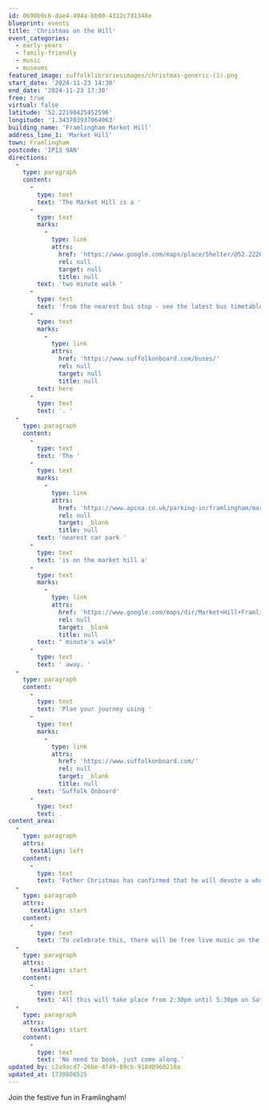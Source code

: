 ```yaml
---
id: 0690b9c6-dae4-494a-bb00-4312c7d1348e
blueprint: events
title: 'Christmas on the Hill'
event_categories:
  - early-years
  - family-friendly
  - music
  - museums
featured_image: suffolklibrariesimages/christmas-generic-(1).png
start_date: '2024-11-23 14:30'
end_date: '2024-11-23 17:30'
free: true
virtual: false
latitude: '52.22190425452596'
longitude: '1.343703937064063'
building_name: 'Framlingham Market Hill'
address_line_1: 'Market Hill'
town: Framlingham
postcode: 'IP13 9AN'
directions:
  -
    type: paragraph
    content:
      -
        type: text
        text: 'The Market Hill is a '
      -
        type: text
        marks:
          -
            type: link
            attrs:
              href: 'https://www.google.com/maps/place/Shelter/@52.2220864,1.3408988,18z/data=!4m23!1m16!4m15!1m6!1m2!1s0x47d99035eb223daf:0xc0878a8369b6f12a!2sMarket+Hill+Framlingham!2m2!1d1.3426578!2d52.2220334!1m6!1m2!1s0x47d990358b977939:0xbb0a15b2f50efab2!2sShelter,+Framlingham,+Woodbridge+IP13+9HN!2m2!1d1.34172!2d52.222336!3e2!3m5!1s0x47d990358b977939:0xbb0a15b2f50efab2!8m2!3d52.222336!4d1.34172!16s%2Fg%2F1q67d7fzp?entry=ttu&g_ep=EgoyMDI0MTAyOS4wIKXMDSoASAFQAw%3D%3D'
              rel: null
              target: null
              title: null
        text: 'two minute walk '
      -
        type: text
        text: 'from the nearest bus stop - see the latest bus timetables '
      -
        type: text
        marks:
          -
            type: link
            attrs:
              href: 'https://www.suffolkonboard.com/buses/'
              rel: null
              target: null
              title: null
        text: here
      -
        type: text
        text: '. '
  -
    type: paragraph
    content:
      -
        type: text
        text: 'The '
      -
        type: text
        marks:
          -
            type: link
            attrs:
              href: 'https://www.apcoa.co.uk/parking-in/framlingham/market-hill-framlingham/'
              rel: null
              target: _blank
              title: null
        text: 'nearest car park '
      -
        type: text
        text: 'is on the market hill a'
      -
        type: text
        marks:
          -
            type: link
            attrs:
              href: 'https://www.google.com/maps/dir/Market+Hill+Framlingham/Parking+lot,+Framlingham,+Woodbridge/@52.2218263,1.3414869,18z/data=!3m1!4b1!4m14!4m13!1m5!1m1!1s0x47d99035eb223daf:0xc0878a8369b6f12a!2m2!1d1.3426578!2d52.2220334!1m5!1m1!1s0x47d99035ef049e81:0x7d8b2783bd88258c!2m2!1d1.3423482!2d52.2216218!3e2?entry=ttu&g_ep=EgoyMDI0MTAyOS4wIKXMDSoASAFQAw%3D%3D'
              rel: null
              target: _blank
              title: null
        text: " minute's walk"
      -
        type: text
        text: ' away. '
  -
    type: paragraph
    content:
      -
        type: text
        text: 'Plan your journey using '
      -
        type: text
        marks:
          -
            type: link
            attrs:
              href: 'https://www.suffolkonboard.com/'
              rel: null
              target: _blank
              title: null
        text: 'Suffolk Onboard'
      -
        type: text
        text: .
content_area:
  -
    type: paragraph
    attrs:
      textAlign: left
    content:
      -
        type: text
        text: 'Father Christmas has confirmed that he will devote a whole afternoon of his busy schedule entirely to Framlingham and rumour has it that he may even be found walking on the Castle Walls around 2pm- not a sight to be missed.'
  -
    type: paragraph
    attrs:
      textAlign: start
    content:
      -
        type: text
        text: 'To celebrate this, there will be free live music on the Market Hill and free admission to Framlingham Castle and the Lanman Museum for residents of the town (with ID proof of address) and a Charity Raffle in aid of the Framlingham Guides & Scout Group with generous prize donations from businesses across the town.'
  -
    type: paragraph
    attrs:
      textAlign: start
    content:
      -
        type: text
        text: 'All this will take place from 2:30pm until 5:30pm on Saturday 23rd November. The afternoon will culminate with the switching on of the Christmas lights in Market Hill.'
  -
    type: paragraph
    attrs:
      textAlign: start
    content:
      -
        type: text
        text: 'No need to book, just come along.'
updated_by: c2a9acd7-26be-4f49-89cb-918d0960210a
updated_at: 1730806525
---
```

Join the festive fun in Framlingham!